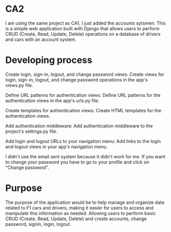 # CA2

I am using the same project as CA1, I just added the accounts sytsmen. This is a simple web application built with Django that allows users to perform CRUD (Create, Read, Update, Delete) operations on a database of drivers and cars with an account system.

# Developing process 

Create login, sign-in, logout, and change password views: Create views for login, sign-in, logout, and change password operations in the app's views.py file.

Define URL patterns for authentication views: Define URL patterns for the authentication views in the app's urls.py file.

Create templates for authentication views: Create HTML templates for the authentication views.

Add authentication middleware: Add authentication middleware to the project's settings.py file.

Add login and logout URLs to your navigation menu: Add links to the login and logout views in your app's navigation menu.

I didn't use the email sent system because it didn't work for me. If you want to change your password you have to go to your profile and click on "Change password".

# Purpose 

The purpose of the application would be to help manage and organize data related to F1 cars and drivers, making it easier for users to access and manipulate this information as needed. Allowing users to perform basic CRUD (Create, Read, Update, Delete) and create accounts, change password, signin, login, logout.
